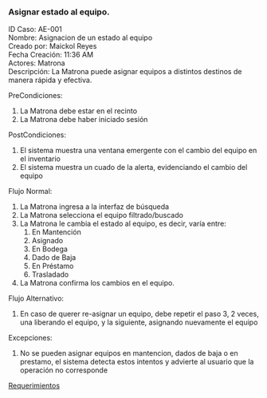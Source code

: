 ### Asignar estado al equipo.


ID Caso: AE-001  
Nombre: Asignacion de un estado al equipo  
Creado por: Maickol Reyes  
Fecha Creación: 11:36 AM  
Actores: Matrona  
Descripción: La Matrona puede asignar equipos a distintos destinos de manera rápida y efectiva.  

PreCondiciones:
  1. La Matrona debe estar en el recinto
  2. La Matrona debe haber iniciado sesión

PostCondiciones:
  1. El sistema muestra una ventana emergente con el cambio del equipo en el inventario
  2. El sistema muestra un cuado de la alerta, evidenciando el cambio del equipo

Flujo Normal:
  1. La Matrona ingresa a la interfaz de búsqueda
  2. La Matrona selecciona el equipo filtrado/buscado
  3. La Matrona le cambia el estado al equipo, es decir, varía entre:
     1. En Mantención
     2. Asignado
     3. En Bodega
     4. Dado de Baja
     5. En Préstamo
     6. Trasladado
  4. La Matrona confirma los cambios en el equipo.

Flujo Alternativo:
  1. En caso de querer re-asignar un equipo, debe repetir el paso 3, 2 veces, una liberando el equipo, y la siguiente, asignando nuevamente el equipo

Excepciones:
  1. No se pueden asignar equipos en mantencion, dados de baja o en prestamo, el sistema detecta estos intentos y advierte al usuario que la operación no corresponde

[Requerimientos](./Requerimientos.md)